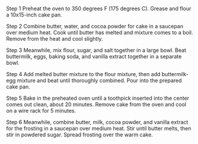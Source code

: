 Step 1
Preheat the oven to 350 degrees F (175 degrees C). Grease and flour a 10x15-inch cake pan.

Step 2
Combine butter, water, and cocoa powder for cake in a saucepan over medium heat. Cook until butter has melted and mixture comes to a boil. Remove from the heat and cool slightly.

Step 3
Meanwhile, mix flour, sugar, and salt together in a large bowl. Beat buttermilk, eggs, baking soda, and vanilla extract together in a separate bowl.

Step 4
Add melted butter mixture to the flour mixture, then add buttermilk-egg mixture and beat until thoroughly combined. Pour into the prepared cake pan.

Step 5
Bake in the preheated oven until a toothpick inserted into the center comes out clean, about 20 minutes. Remove cake from the oven and cool on a wire rack for 5 minutes.

Step 6
Meanwhile, combine butter, milk, cocoa powder, and vanilla extract for the frosting in a saucepan over medium heat. Stir until butter melts, then stir in powdered sugar. Spread frosting over the warm cake.